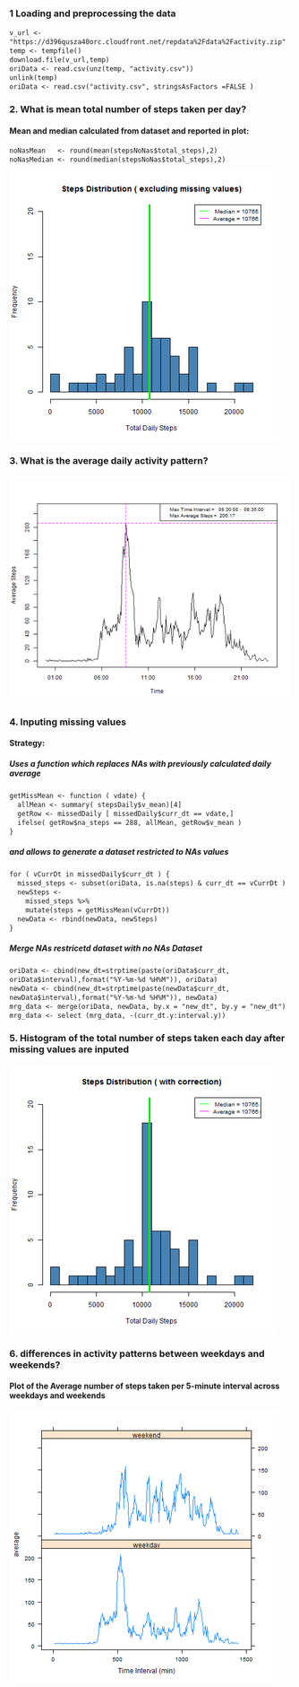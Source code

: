 ### 1 Loading and preprocessing the data

    v_url <- "https://d396qusza40orc.cloudfront.net/repdata%2Fdata%2Factivity.zip"
    temp <- tempfile()
    download.file(v_url,temp)
    oriData <- read.csv(unz(temp, "activity.csv"))
    unlink(temp)   
    oriData <- read.csv("activity.csv", stringsAsFactors =FALSE )

### 2. What is mean total number of steps taken per day?

#### Mean and median calculated from dataset and reported in plot:

    noNasMean   <- round(mean(stepsNoNas$total_steps),2)
    noNasMedian <- round(median(stepsNoNas$total_steps),2)

![](figure/plot1-1.png)<!-- -->

### 3. What is the average daily activity pattern?

![](figure/plot2-1.png)<!-- -->

### 4. Inputing missing values

#### Strategy:

##### Uses a function which replaces NAs with previously calculated daily average

    getMissMean <- function ( vdate) {
      allMean <- summary( stepsDaily$v_mean)[4]
      getRow <- missedDaily [ missedDaily$curr_dt == vdate,]
      ifelse( getRow$na_steps == 288, allMean, getRow$v_mean )
    }

##### and allows to generate a dataset restricted to NAs values

    for ( vCurrDt in missedDaily$curr_dt ) {
      missed_steps <- subset(oriData, is.na(steps) & curr_dt == vCurrDt )
      newSteps <-
        missed_steps %>%
        mutate(steps = getMissMean(vCurrDt))
      newData <- rbind(newData, newSteps)
    }

##### Merge NAs restricetd dataset with no NAs Dataset

    oriData <- cbind(new_dt=strptime(paste(oriData$curr_dt, oriData$interval),format("%Y-%m-%d %H%M")), oriData)
    newData <- cbind(new_dt=strptime(paste(newData$curr_dt, newData$interval),format("%Y-%m-%d %H%M")), newData)
    mrg_data <- merge(oriData, newData, by.x = "new_dt", by.y = "new_dt")
    mrg_data <- select (mrg_data, -(curr_dt.y:interval.y)) 

### 5. Histogram of the total number of steps taken each day after missing values are inputed

![](figure/plot3-1.png)<!-- -->

### 6. differences in activity patterns between weekdays and weekends?

#### Plot of the Average number of steps taken per 5-minute interval across weekdays and weekends

![](figure/plot4-1.png)<!-- -->
